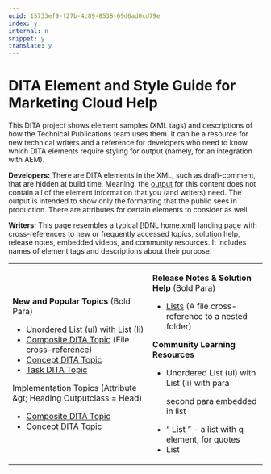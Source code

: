 ```yaml
---
uuid: 15733ef9-f27b-4c89-8538-69d6ad0cd79e
index: y
internal: n
snippet: y
translate: y
---
```


# DITA Element and Style Guide for Marketing Cloud Help

This DITA project shows element samples (XML tags) and descriptions of how the Technical Publications team uses them. It can be a resource for new technical writers and a reference for developers who need to know which DITA elements require styling for output (namely, for an integration with AEM).

**Developers:** There are DITA elements in the XML, such as draft-comment, that are hidden at build time. Meaning, the [output](https://marketing.adobe.com/resources/help/en_US/internal/) for this content does not contain all of the element information that you (and writers) need. The output is intended to show only the formatting that the public sees in production. There are attributes for certain elements to consider as well.

**Writers:** This page resembles a typical [!DNL home.xml] landing page with cross-references to new or frequently accessed topics, solution help, release notes, embedded videos, and community resources. It includes names of element tags and descriptions about their purpose. 

<table class="simpletable" id="table_5E612F746A704FE095B809A013EE977F"> 
 <tbody> 
  <tr> 
   <td colname="col1"> <p><strong>New and Popular Topics</strong> (Bold Para) </p> 
    <ul id="ul_7BB21A4734964D80AD468B71C862E096"> 
     <li id="li_691C20C786A140ED8C2656C8A6DD6DBE">Unordered List (ul) with List (li) </li> 
     <li id="li_A28D232ED1424D19A45F61D81452E744"> <a format="dita" href="composite-dita-topic.md#topic_298651E53E82415B9A8AD7B2F3E6927A" scope="local">Composite DITA Topic</a> (File cross-reference) </li> 
     <li id="li_063F046E3915417A8C7271F13662A217"> <a format="dita" href="concept-topic.md#concept_4CEEF9F74266431691A249916837FF46" scope="local">Concept DITA Topic</a> </li> 
     <li id="li_40E19D11726C4E5DB4487788B74FD2AD"><a format="dita" href="task-dita-topic.md#task_5103974C88264AAEB37A79E6BC8B0199" scope="local">Task DITA Topic</a> </li> 
    </ul> <p class="head">Implementation Topics (Attribute &amp;gt; Heading Outputclass = Head) </p> 
    <ul id="ul_96ABE71D10E24459B00237067408CC3B"> 
     <li id="li_D5B18AF31E6D4E42874147AB022AAEC2"> <a format="dita" href="composite-dita-topic.md#topic_298651E53E82415B9A8AD7B2F3E6927A" scope="local">Composite DITA Topic</a> </li> 
     <li id="li_CA769AE3FEEA4A91B4F864FBDDB19E13"> <a format="dita" href="concept-topic.md#concept_4CEEF9F74266431691A249916837FF46" scope="local">Concept DITA Topic</a> </li> 
    </ul> </td> 
   <td colname="col2"> <p> <strong>Release Notes &amp; Solution Help</strong> (Bold Para) </p> 
    <ul id="ul_4F06F170F214492780C7D25A069F799F"> 
     <li id="li_45A7CD556FE44F4DAB035C736A058F36"><a format="dita" href="lists.md#concept_11C5663D9B954FDF9E8F3285EED642EF" scope="local">Lists</a> (A file cross-reference to a nested folder) </li> 
    </ul> <p> <strong>Community Learning Resources</strong> </p> 
    <ul id="ul_9CAA2B3846954AACBC9C0F4A1F3BE36E"> 
     <li id="li_51336103CDB743F5932880596D295A76"> <p>Unordered List (ul) with List (li) with para </p> <p>second para embedded in list </p> </li> 
     <li id="li_0D36177FB5C44779BDFAF1D612B55107"><q> List </q> - a list with q element, for quotes </li> 
     <li id="li_B17C0DEDE8C24E6694C57553059A8D55"> List </li> 
    </ul> </td> 
  </tr> 
 </tbody> 
</table>

